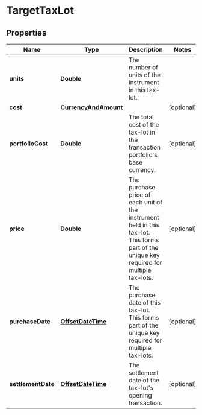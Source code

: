 

# TargetTaxLot

## Properties

Name | Type | Description | Notes
------------ | ------------- | ------------- | -------------
**units** | **Double** | The number of units of the instrument in this tax-lot. | 
**cost** | [**CurrencyAndAmount**](CurrencyAndAmount.md) |  |  [optional]
**portfolioCost** | **Double** | The total cost of the tax-lot in the transaction portfolio&#39;s base currency. |  [optional]
**price** | **Double** | The purchase price of each unit of the instrument held in this tax-lot. This forms part of the unique key required for multiple tax-lots. |  [optional]
**purchaseDate** | [**OffsetDateTime**](OffsetDateTime.md) | The purchase date of this tax-lot. This forms part of the unique key required for multiple tax-lots. |  [optional]
**settlementDate** | [**OffsetDateTime**](OffsetDateTime.md) | The settlement date of the tax-lot&#39;s opening transaction. |  [optional]



